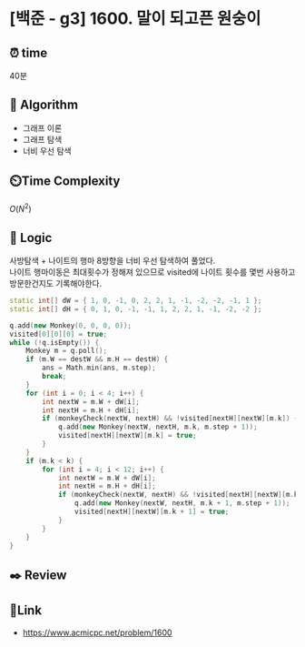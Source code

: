 # [백준 - g3] 1600. 말이 되고픈 원숭이

## ⏰ **time**

40분

## :pushpin: **Algorithm**

- 그래프 이론
- 그래프 탐색
- 너비 우선 탐색

## ⏲️**Time Complexity**

$O(N^2)$

## :round_pushpin: **Logic**

사방탐색 + 나이트의 행마 8방향을 너비 우선 탐색하여 풀었다.  
나이트 행마이동은 최대횟수가 정해져 있으므로 visited에 나이트 횟수를 몇번 사용하고 방문한건지도 기록해야한다.

```cpp
static int[] dW = { 1, 0, -1, 0, 2, 2, 1, -1, -2, -2, -1, 1 };
static int[] dH = { 0, 1, 0, -1, -1, 1, 2, 2, 1, -1, -2, -2 };

q.add(new Monkey(0, 0, 0, 0));
visited[0][0][0] = true;
while (!q.isEmpty()) {
    Monkey m = q.poll();
    if (m.W == destW && m.H == destH) {
        ans = Math.min(ans, m.step);
        break;
    }
    for (int i = 0; i < 4; i++) {
        int nextW = m.W + dW[i];
        int nextH = m.H + dH[i];
        if (monkeyCheck(nextW, nextH) && !visited[nextH][nextW][m.k]) {
            q.add(new Monkey(nextW, nextH, m.k, m.step + 1));
            visited[nextH][nextW][m.k] = true;
        }
    }
    if (m.k < k) {
        for (int i = 4; i < 12; i++) {
            int nextW = m.W + dW[i];
            int nextH = m.H + dH[i];
            if (monkeyCheck(nextW, nextH) && !visited[nextH][nextW][m.k + 1]) {
                q.add(new Monkey(nextW, nextH, m.k + 1, m.step + 1));
                visited[nextH][nextW][m.k + 1] = true;
            }
        }
    }
}

```

## :black_nib: **Review**

## 📡**Link**

- https://www.acmicpc.net/problem/1600
